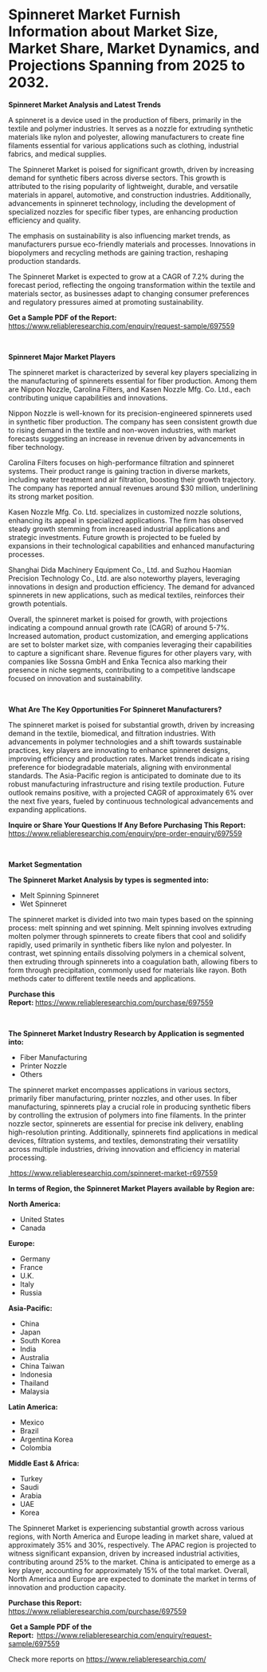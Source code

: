 <p><h1>Spinneret Market Furnish Information about Market Size, Market Share, Market Dynamics, and Projections Spanning from 2025 to 2032.</h1></p><p><strong>Spinneret Market Analysis and Latest Trends</strong></p>
<p><p>A spinneret is a device used in the production of fibers, primarily in the textile and polymer industries. It serves as a nozzle for extruding synthetic materials like nylon and polyester, allowing manufacturers to create fine filaments essential for various applications such as clothing, industrial fabrics, and medical supplies. </p><p>The Spinneret Market is poised for significant growth, driven by increasing demand for synthetic fibers across diverse sectors. This growth is attributed to the rising popularity of lightweight, durable, and versatile materials in apparel, automotive, and construction industries. Additionally, advancements in spinneret technology, including the development of specialized nozzles for specific fiber types, are enhancing production efficiency and quality.</p><p>The emphasis on sustainability is also influencing market trends, as manufacturers pursue eco-friendly materials and processes. Innovations in biopolymers and recycling methods are gaining traction, reshaping production standards. </p><p>The Spinneret Market is expected to grow at a CAGR of 7.2% during the forecast period, reflecting the ongoing transformation within the textile and materials sector, as businesses adapt to changing consumer preferences and regulatory pressures aimed at promoting sustainability.</p></p>
<p><strong>Get a Sample PDF of the Report:&nbsp;</strong> <a href="https://www.reliableresearchiq.com/enquiry/request-sample/697559?utm_campaign=1144&utm_medium=2&utm_source=Github&utm_content=ia&utm_term=08042025&utm_id=spinneret">https://www.reliableresearchiq.com/enquiry/request-sample/697559</a></p>
<p>&nbsp;</p>
<p><strong>Spinneret Major Market Players</strong></p>
<p><p>The spinneret market is characterized by several key players specializing in the manufacturing of spinnerets essential for fiber production. Among them are Nippon Nozzle, Carolina Filters, and Kasen Nozzle Mfg. Co. Ltd., each contributing unique capabilities and innovations.</p><p>Nippon Nozzle is well-known for its precision-engineered spinnerets used in synthetic fiber production. The company has seen consistent growth due to rising demand in the textile and non-woven industries, with market forecasts suggesting an increase in revenue driven by advancements in fiber technology.</p><p>Carolina Filters focuses on high-performance filtration and spinneret systems. Their product range is gaining traction in diverse markets, including water treatment and air filtration, boosting their growth trajectory. The company has reported annual revenues around $30 million, underlining its strong market position.</p><p>Kasen Nozzle Mfg. Co. Ltd. specializes in customized nozzle solutions, enhancing its appeal in specialized applications. The firm has observed steady growth stemming from increased industrial applications and strategic investments. Future growth is projected to be fueled by expansions in their technological capabilities and enhanced manufacturing processes.</p><p>Shanghai Dida Machinery Equipment Co., Ltd. and Suzhou Haomian Precision Technology Co., Ltd. are also noteworthy players, leveraging innovations in design and production efficiency. The demand for advanced spinnerets in new applications, such as medical textiles, reinforces their growth potentials.</p><p>Overall, the spinneret market is poised for growth, with projections indicating a compound annual growth rate (CAGR) of around 5-7%. Increased automation, product customization, and emerging applications are set to bolster market size, with companies leveraging their capabilities to capture a significant share. Revenue figures for other players vary, with companies like Sossna GmbH and Enka Tecnica also marking their presence in niche segments, contributing to a competitive landscape focused on innovation and sustainability.</p></p>
<p>&nbsp;</p>
<p><strong>What Are The Key Opportunities For Spinneret Manufacturers?</strong></p>
<p><p>The spinneret market is poised for substantial growth, driven by increasing demand in the textile, biomedical, and filtration industries. With advancements in polymer technologies and a shift towards sustainable practices, key players are innovating to enhance spinneret designs, improving efficiency and production rates. Market trends indicate a rising preference for biodegradable materials, aligning with environmental standards. The Asia-Pacific region is anticipated to dominate due to its robust manufacturing infrastructure and rising textile production. Future outlook remains positive, with a projected CAGR of approximately 6% over the next five years, fueled by continuous technological advancements and expanding applications.</p></p>
<p><strong>Inquire or Share Your Questions If Any Before Purchasing This Report:</strong> <a href="https://www.reliableresearchiq.com/enquiry/pre-order-enquiry/697559?utm_campaign=1144&utm_medium=2&utm_source=Github&utm_content=ia&utm_term=08042025&utm_id=spinneret">https://www.reliableresearchiq.com/enquiry/pre-order-enquiry/697559</a></p>
<p>&nbsp;</p>
<p><strong>Market Segmentation</strong></p>
<p><strong>The Spinneret Market Analysis by types is segmented into:</strong></p>
<p><ul><li>Melt Spinning Spinneret</li><li>Wet Spinneret</li></ul></p>
<p><p>The spinneret market is divided into two main types based on the spinning process: melt spinning and wet spinning. Melt spinning involves extruding molten polymer through spinnerets to create fibers that cool and solidify rapidly, used primarily in synthetic fibers like nylon and polyester. In contrast, wet spinning entails dissolving polymers in a chemical solvent, then extruding through spinnerets into a coagulation bath, allowing fibers to form through precipitation, commonly used for materials like rayon. Both methods cater to different textile needs and applications.</p></p>
<p><strong>Purchase this Report:&nbsp;</strong><a href="https://www.reliableresearchiq.com/purchase/697559?utm_campaign=1144&utm_medium=2&utm_source=Github&utm_content=ia&utm_term=08042025&utm_id=spinneret">https://www.reliableresearchiq.com/purchase/697559</a></p>
<p>&nbsp;</p>
<p><strong>The Spinneret Market Industry Research by Application is segmented into:</strong></p>
<p><ul><li>Fiber Manufacturing</li><li>Printer Nozzle</li><li>Others</li></ul></p>
<p><p>The spinneret market encompasses applications in various sectors, primarily fiber manufacturing, printer nozzles, and other uses. In fiber manufacturing, spinnerets play a crucial role in producing synthetic fibers by controlling the extrusion of polymers into fine filaments. In the printer nozzle sector, spinnerets are essential for precise ink delivery, enabling high-resolution printing. Additionally, spinnerets find applications in medical devices, filtration systems, and textiles, demonstrating their versatility across multiple industries, driving innovation and efficiency in material processing.</p></p>
<p><a href="https://www.reliableresearchiq.com/spinneret-market-r697559?utm_campaign=1144&utm_medium=2&utm_source=Github&utm_content=ia&utm_term=08042025&utm_id=spinneret">&nbsp;https://www.reliableresearchiq.com/spinneret-market-r697559</a></p>
<p><strong>In terms of Region, the Spinneret Market Players available by Region are:</strong></p>
<p>
    <p> <strong> North America: </strong>
        <ul>
            <li>United States</li>
            <li>Canada</li>
        </ul>
        </p> 
    <p> <strong> Europe: </strong>
        <ul>
            <li>Germany</li>
            <li>France</li>
            <li>U.K.</li>
            <li>Italy</li>
            <li>Russia</li>
        </ul>
        </p> 
    <p> <strong> Asia-Pacific: </strong>
        <ul>
            <li>China</li>
            <li>Japan</li>
            <li>South Korea</li>
            <li>India</li>
            <li>Australia</li>
            <li>China Taiwan</li>
            <li>Indonesia</li>
            <li>Thailand</li>
            <li>Malaysia</li>
        </ul>
        </p> 
    <p> <strong> Latin America: </strong>
        <ul>
            <li>Mexico</li>
            <li>Brazil</li>
            <li>Argentina Korea</li>
            <li>Colombia</li>
        </ul>
        </p> 
    <p> <strong> Middle East & Africa: </strong>
        <ul>
            <li>Turkey</li>
            <li>Saudi</li>
            <li>Arabia</li>
            <li>UAE</li>
            <li>Korea</li>
        </ul>
    </p>
    </p>
<p><p>The Spinneret Market is experiencing substantial growth across various regions, with North America and Europe leading in market share, valued at approximately 35% and 30%, respectively. The APAC region is projected to witness significant expansion, driven by increased industrial activities, contributing around 25% to the market. China is anticipated to emerge as a key player, accounting for approximately 15% of the total market. Overall, North America and Europe are expected to dominate the market in terms of innovation and production capacity.</p></p>
<p><strong>Purchase this Report: </strong><a href="https://www.reliableresearchiq.com/purchase/697559?utm_campaign=1144&utm_medium=2&utm_source=Github&utm_content=ia&utm_term=08042025&utm_id=spinneret">https://www.reliableresearchiq.com/purchase/697559</a></p>
<p>&nbsp;<strong>Get a Sample PDF of the Report:&nbsp;&nbsp;</strong><a href="https://www.reliableresearchiq.com/enquiry/request-sample/697559?utm_campaign=1144&utm_medium=2&utm_source=Github&utm_content=ia&utm_term=08042025&utm_id=spinneret">https://www.reliableresearchiq.com/enquiry/request-sample/697559</a></p>
<p><strong></strong></p>
<p>Check more reports on <a href="https://www.reliableresearchiq.com/?utm_campaign=1144&utm_medium=2&utm_source=Github&utm_content=ia&utm_term=08042025&utm_id=spinneret">https://www.reliableresearchiq.com/</a></p>